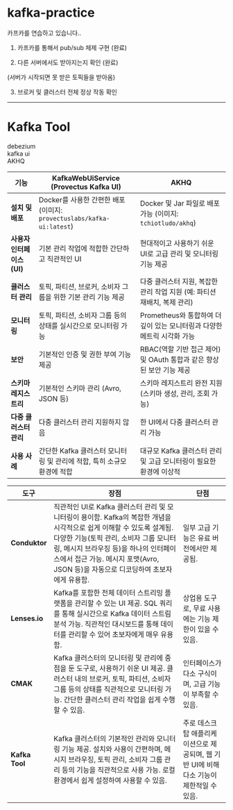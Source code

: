 # kafka-practice

카프카를 연습하고 있습니다..

1. 카프카를 통해서 pub/sub 체제 구현 (완료)

2. 다른 서버에서도 받아지는지 확인 (완료)

(서버가 시작되면 못 받은 토픽들을 받아옴) 


3. 브로커 및 클러스터 전체 정상 작동 확인


---
# Kafka Tool
debezium  
kafka ui  
AKHQ


| 기능                             | KafkaWebUiService (Provectus Kafka UI)                                                        | AKHQ                                                                                                 |
|--------------------------------|------------------------------------------------------------------------------------------------|------------------------------------------------------------------------------------------------------|
| **설치 및 배포**                   | Docker를 사용한 간편한 배포 (이미지: `provectuslabs/kafka-ui:latest`)                          | Docker 및 Jar 파일로 배포 가능 (이미지: `tchiotludo/akhq`)                                            |
| **사용자 인터페이스 (UI)**         | 기본 관리 작업에 적합한 간단하고 직관적인 UI                                                  | 현대적이고 사용하기 쉬운 UI로 고급 관리 및 모니터링 기능 제공                                            |
| **클러스터 관리**                  | 토픽, 파티션, 브로커, 소비자 그룹을 위한 기본 관리 기능 제공                                    | 다중 클러스터 지원, 복잡한 관리 작업 지원 (예: 파티션 재배치, 복제 관리)                                  |
| **모니터링**                      | 토픽, 파티션, 소비자 그룹 등의 상태를 실시간으로 모니터링 가능                                  | Prometheus와 통합하여 더 깊이 있는 모니터링과 다양한 메트릭 시각화 가능                                   |
| **보안**                         | 기본적인 인증 및 권한 부여 기능 제공                                                          | RBAC(역할 기반 접근 제어) 및 OAuth 통합과 같은 향상된 보안 기능 제공                                      |
| **스키마 레지스트리**               | 기본적인 스키마 관리 (Avro, JSON 등)                                                          | 스키마 레지스트리 완전 지원 (스키마 생성, 관리, 조회 가능)                                               |
| **다중 클러스터 관리**              | 다중 클러스터 관리 지원하지 않음                                                             | 한 UI에서 다중 클러스터 관리 가능                                                                     |
| **사용 사례**                     | 간단한 Kafka 클러스터 모니터링 및 관리에 적합, 특히 소규모 환경에 적합                           | 대규모 Kafka 클러스터 관리 및 고급 모니터링이 필요한 환경에 이상적                                      |



| 도구            | 장점                                                                                                           | 단점                                                                                                           |
|-----------------|--------------------------------------------------------------------------------------------------------------|--------------------------------------------------------------------------------------------------------------|
| **Conduktor**   | 직관적인 UI로 Kafka 클러스터 관리 및 모니터링이 용이함. Kafka의 복잡한 개념을 시각적으로 쉽게 이해할 수 있도록 설계됨. 다양한 기능(토픽 관리, 소비자 그룹 모니터링, 메시지 브라우징 등)을 하나의 인터페이스에서 접근 가능. 메시지 포맷(Avro, JSON 등)을 자동으로 디코딩하여 초보자에게 유용함. | 일부 고급 기능은 유료 버전에서만 제공됨. |
| **Lenses.io**   | Kafka를 포함한 전체 데이터 스트리밍 플랫폼을 관리할 수 있는 UI 제공. SQL 쿼리를 통해 실시간으로 Kafka 데이터 스트림 분석 가능. 직관적인 대시보드를 통해 데이터를 관리할 수 있어 초보자에게 매우 유용함. | 상업용 도구로, 무료 사용에는 기능 제한이 있을 수 있음. |
| **CMAK**        | Kafka 클러스터의 모니터링 및 관리에 중점을 둔 도구로, 사용하기 쉬운 UI 제공. 클러스터 내의 브로커, 토픽, 파티션, 소비자 그룹 등의 상태를 직관적으로 모니터링 가능. 간단한 클러스터 관리 작업을 쉽게 수행할 수 있음. | 인터페이스가 다소 구식이며, 고급 기능이 부족할 수 있음. |
| **Kafka Tool**  | Kafka 클러스터의 기본적인 관리와 모니터링 기능 제공. 설치와 사용이 간편하며, 메시지 브라우징, 토픽 관리, 소비자 그룹 관리 등의 기능을 직관적으로 사용 가능. 로컬 환경에서 쉽게 설정하여 사용할 수 있음. | 주로 데스크탑 애플리케이션으로 제공되며, 웹 기반 UI에 비해 다소 기능이 제한적일 수 있음. |
